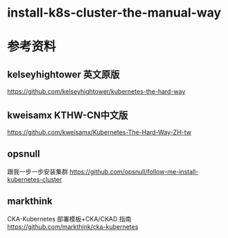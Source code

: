 # install-k8s-cluster-the-manual-way



# 参考资料
## kelseyhightower   英文原版
https://github.com/kelseyhightower/kubernetes-the-hard-way

## kweisamx  KTHW-CN中文版
https://github.com/kweisamx/Kubernetes-The-Hard-Way-ZH-tw
##  opsnull
跟我一步一步安装集群
https://github.com/opsnull/follow-me-install-kubernetes-cluster


## markthink 
CKA-Kubernetes 部署模板+CKA/CKAD 指南
https://github.com/markthink/cka-kubernetes
